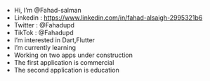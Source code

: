 -  Hi, I’m @Fahad-salman
-  Linkedin : https://www.linkedin.com/in/fahad-alsaigh-2995321b6
-  Twitter : @Fahadupd
-  TikTok : @Fahadupd
-  I’m interested in Dart,Flutter
-  I’m currently learning
-  Working on two apps under construction
-  The first application is commercial
-  The second application is education

 <!---
- 💞️ I’m looking to collaborate on ...
- 📫 How to reach me ...
--->

<!---
Fahad-salman/Fahad-salman is a ✨ special ✨ repository because its `README.md` (this file) appears on your GitHub profile.
You can click the Preview link to take a look at your changes.
--->
